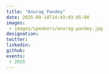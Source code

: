 ```yaml
---
title: "Anurag Pandey"
date: 2025-09-18T14:43:03-05:00
images: 
 - images/speakers/anurag-pandey.jpg
designation: 
twitter: 
linkedin: 
github: 
events:
 - 2025
---
```



